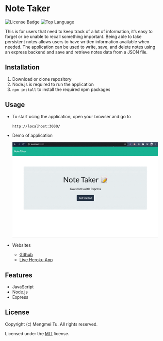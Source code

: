 # Note Taker

![License Badge](https://img.shields.io/github/license/mmeii/11-note-taker) ![Top Language](https://img.shields.io/github/languages/top/mmeii/11-note-taker)

This is for users that need to keep track of a lot of information, it’s easy to forget or be unable to recall something important. Being able to take persistent notes allows users to have written information available when needed. The application can be used to write, save, and delete notes using an express backend and save and retrieve notes data from a JSON file.

## Installation

1. Download or clone repository
2. Node.js is required to run the application
3. `npm install` to install the required npm packages

## Usage

* To start using the application, open your browser and go to
  
  `http://localhost:3000/`

* Demo of application

  ![Note Taker Demo](./public/assets/note-taker-demo.gif)

* Websites
  * [Github](https://github.com/mmeii/note-taker)
  * [Live Heroku App](https://murmuring-falls-28433.herokuapp.com/)

## Features

* JavaScript
* Node.js
* Express

## License

  Copyright (c) Mengmei Tu. All rights reserved.
  
  Licensed under the [MIT](LICENSE) license.
  

